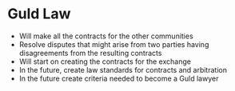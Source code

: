 # Guld Law

* Will make all the contracts for the other communities
* Resolve disputes that might arise from two parties having disagreements from the resulting contracts
* Will start on creating the contracts for the exchange
* In the future, create law standards for contracts and arbitration
* In the future create criteria needed to become a Guld lawyer

